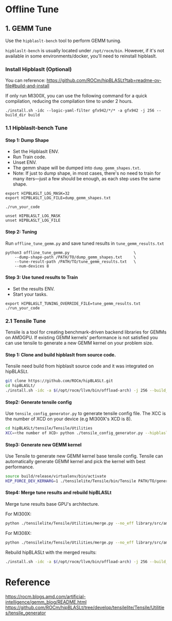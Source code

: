# Offline Tune


## 1. GEMM Tune

Use the `hipblaslt-bench` tool to perform GEMM tuning.

`hipblaslt-bench` is usually located under `/opt/rocm/bin`. However, if it's not available in some environments/docker, you'll need to reinstall hipblaslt.


### Install Hipblaslt (Optional)
You can reference: https://github.com/ROCm/hipBLASLt?tab=readme-ov-file#build-and-install

If only run MI300X, you can use the following command for a quick compilation, reducing the compilation time to under 2 hours.
```
./install.sh -idc --logic-yaml-filter gfx942/*/* -a gfx942 -j 256 --build_dir build
```

### 1.1 Hipblaslt-bench Tune

#### Step 1: Dump Shape
* Set the Hipblaslt ENV.
* Run Train code.
* Unset ENV.
* The gemm shape will be dumped into `dump_gemm_shapes.txt`.
* Note: If just to dump shape, in most cases, there's no need to train for many iters—just a few should be enough, as each step uses the same shape.
```
export HIPBLASLT_LOG_MASK=32
export HIPBLASLT_LOG_FILE=dump_gemm_shapes.txt

./run_your_code

unset HIPBLASLT_LOG_MASK
unset HIPBLASLT_LOG_FILE
```
#### Step 2: Tuning
Run `offline_tune_gemm.py` and save tuned results in `tune_gemm_results.txt`
```
python3 offline_tune_gemm.py                            \
    --dump-shape-path /PATH/TO/dump_gemm_shapes.txt     \
    --tune-result-path /PATH/TO/tune_gemm_results.txt   \
    --num-devices 8
```

#### Step 3: Use tuned results to Train
* Set the results ENV.
* Start your tasks.
```
export HIPBLASLT_TUNING_OVERRIDE_FILE=tune_gemm_results.txt
./run_your_code
```

### 2.1 Tensile Tune

Tensile is a tool for creating benchmark-driven backend libraries for GEMMs on AMDGPU. If existing GEMM kernels' performance is not satisfied you can use tensile to generate a new GEMM kernel on your problem size.

#### Step 1: Clone and build hipblaslt from source code.

Tensile need build from hipblaslt source code and it was integrated on hipBLASLt.

```bash
git clone https://github.com/ROCm/hipBLASLt.git
cd hipBLASLt/
./install.sh -idc -a $(/opt/rocm/llvm/bin/offload-arch) -j 256 --build_dir build
```

#### Step2: Generate tensile config

Use `tensile_config_generator.py` to generate tensile config file. The XCC is the number of XCD on your device (e.g MI300X's XCD is 8).

```bash
cd hipBLASLt/tensile/Tensile/Utilities
XCC=<the number of XCD> python ./tensile_config_generator.py --hipblaslt_log PATH/TO/dump_gemm_shapes.txt --tensile_config ./tuning_template.yaml --iters 100
```

#### Step3: Generate new GEMM kernel

Use Tensile to generate new GEMM kernel base tensile config. Tensile can automatically generate GEMM kernel and pick the kernel with best performance.

```bash
source build/release/virtualenv/bin/activate
HIP_FORCE_DEV_KERNARG=1 ./tensilelite/Tensile/bin/Tensile PATH/TO/generated_yaml_path PATH/TO/tune_result_directory
```

#### Step4: Merge tune results and rebuild hipBLASLt

Merge tune results base GPU's architecture.

For MI300X:
```bash
python ./tensilelite/Tensile/Utilities/merge.py --no_eff library/src/amd_detail/rocblaslt/src/Tensile/Logic/asm_full/aquavanjaram/gfx942/Equality/ <tune result directory>/3_LibraryLogic/ library/src/amd_detail/rocblaslt/src/Tensile/Logic/asm_full/aquavanjaram/gfx942/Equality/
```

For MI308X:
```bash
python ./tensilelite/Tensile/Utilities/merge.py --no_eff library/src/amd_detail/rocblaslt/src/Tensile/Logic/asm_full/aquavanjaram/gfx942_80cu/Equality/ <tune result directory>/3_LibraryLogic/ library/src/amd_detail/rocblaslt/src/Tensile/Logic/asm_full/aquavanjaram/gfx942_80cu/Equality/
```

Rebuild hipBLASLt with the merged results:

```bash
./install.sh -idc -a $(/opt/rocm/llvm/bin/offload-arch) -j 256 --build_dir build
```

# Reference

https://rocm.blogs.amd.com/artificial-intelligence/gemm_blog/README.html
https://github.com/ROCm/hipBLASLt/tree/develop/tensilelite/Tensile/Utilities/tensile_generator
